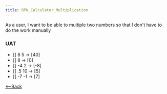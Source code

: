 ```yaml
---
title: RPN_Calculator_Multiplication
---
```

As a user, I want to be able to multiple two numbers so that I don't have to do the work manually

### UAT
* [] 8 <enter> 5 <times> -> [40]
* [] 8 <enter> <times> -> [0]
* [] -4 <enter> 2 <times> -> [-8]
* [] .5 <enter> 10 <times> -> [5]
* [] -7 <enter> -1 <times> -> [7]

[<--Back]({{site.pagesurl}}/RPN_Calculator)
